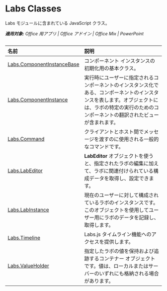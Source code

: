 
# <a name="labs-classes"></a>Labs Classes
Labs モジュールに含まれている JavaScript クラス。

 _**適用対象:** Office 用アプリ | Office アドイン | Office Mix | PowerPoint_



## 


|**名前**|**説明**|
|:-----|:-----|
|[Labs.ComponentInstanceBase](../../reference/office-mix/labs.componentinstancebase.md)|コンポーネント インスタンスの初期化用の基本クラス。|
|[Labs.ComponentInstance](../../reference/office-mix/labs.componentinstance.md)|実行時にユーザーに指定されるコンポーネントのインスタンス化である、コンポーネントのインスタンスを表します。オブジェクトには、ラボの特定の実行のためのコンポーネントの翻訳されたビューが含まれます。|
|[Labs.Command](../../reference/office-mix/labs.command.md)|クライアントとホスト間でメッセージを渡すのに使用される一般的なコマンドです。|
|[Labs.LabEditor](../../reference/office-mix/labs.labeditor.md)|**LabEditor** オブジェクトを使うと、指定されたラボの編集に加えて、ラボに関連付けられている構成データを取得し、設定できます。|
|[Labs.LabInstance](../../reference/office-mix/labs.labinstance.md)|現在のユーザーに対して構成されているラボのインスタンスです。このオブジェクトを使用してユーザー用にラボのデータを記録し、取得します。|
|[Labs.Timeline](../../reference/office-mix/labs.timeline.md)|Labs.js タイムライン機能へのアクセスを提供します。|
|[Labs.ValueHolder](../../reference/office-mix/labs.valueholder.md)|指定したラボの値を保持および追跡するコンテナー オブジェクトです。値は、ローカルまたはサーバーのいずれにも格納される場合があります。|
